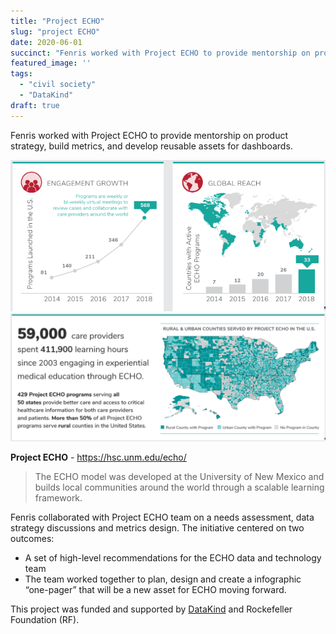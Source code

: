 ```yaml
---
title: "Project ECHO"
slug: "project ECHO"
date: 2020-06-01
succinct: "Fenris worked with Project ECHO to provide mentorship on product strategy, build metrics, and develop reusable assets for dashboards."
featured_image: ''
tags:
  - "civil society"
  - "DataKind"
draft: true
---
```

Fenris worked with Project ECHO to provide mentorship on product strategy, build metrics, and develop reusable assets for dashboards. 

![US Counties](/images/echo_01.png)
![Growth and Reach](/images/echo_02.png)

**Project ECHO** - https://hsc.unm.edu/echo/
> The ECHO model was developed at the University of New Mexico and builds local communities around the world through a scalable learning framework.

Fenris collaborated with Project ECHO team on a needs assessment, data strategy discussions and metrics design. The initiative centered on two outcomes:  
* A set of high-level recommendations for the ECHO data and technology team
* The team worked together to plan, design and create a infographic “one-pager” that will be a new asset for ECHO moving forward.

This project was funded and supported by [DataKind](http://www.datakind.org) and Rockefeller Foundation (RF). 
